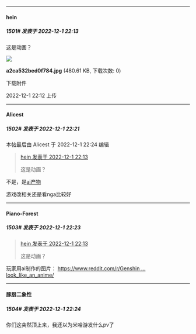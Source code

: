 

*****

####  hein  
##### 1501#       发表于 2022-12-1 22:13

这是动画？

<img src="https://img.saraba1st.com/forum/202212/01/221209vnai3vvzev3v33qv.jpg" referrerpolicy="no-referrer">

<strong>a2ca532bed0f784.jpg</strong> (480.61 KB, 下载次数: 0)

下载附件

2022-12-1 22:12 上传



*****

####  Alicest  
##### 1502#       发表于 2022-12-1 22:21

 本帖最后由 Alicest 于 2022-12-1 22:24 编辑 
<blockquote><a href="httphttps://bbs.saraba1st.com/2b/forum.php?mod=redirect&amp;goto=findpost&amp;pid=58713145&amp;ptid=2094448" target="_blank">hein 发表于 2022-12-1 22:13</a>

这是动画？</blockquote>

不是，是[ai产物](https://www.bilibili.com/video/BV1Gd4y1473p)

游戏改相关还是看nga比较好

*****

####  Piano-Forest  
##### 1503#       发表于 2022-12-1 22:23

<blockquote><a href="httphttps://bbs.saraba1st.com/2b/forum.php?mod=redirect&amp;goto=findpost&amp;pid=58713145&amp;ptid=2094448" target="_blank">hein 发表于 2022-12-1 22:13</a>

这是动画？</blockquote>
玩家用ai制作的图片：
[https://www.reddit.com/r/Genshin ... look_like_an_anime/](https://www.reddit.com/r/Genshin_Memepact/comments/z8usbl/i_make_genshin_impact_look_like_an_anime/)

*****

####  豚厨二象性  
##### 1504#       发表于 2022-12-1 22:24

你们这突然顶上来，我还以为米哈游发什么pv了

